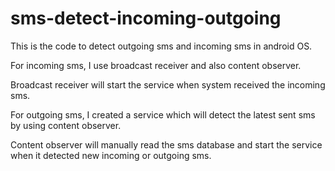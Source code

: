 # sms-detect-incoming-outgoing
This is the code to detect outgoing sms and incoming sms in android OS.

For incoming sms, I use broadcast receiver and also content observer.

Broadcast receiver will start the service when system received the incoming sms.

For outgoing sms, I created a service which will detect the latest sent sms by using content observer.

Content observer will manually read the sms database and start the service when it detected new incoming or outgoing sms.
